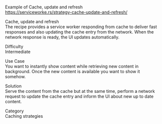 Example of Cache, update and refresh  
https://serviceworke.rs/strategy-cache-update-and-refresh/

Cache, update and refresh  
The recipe provides a service worker responding from cache to deliver fast responses and also updating the cache entry from the network. When the network response is ready, the UI updates automatically.

Difficulty  
Intermediate

Use Case  
You want to instantly show content while retrieving new content in background. Once the new content is available you want to show it somehow.

Solution  
Serve the content from the cache but at the same time, perform a network request to update the cache entry and inform the UI about new up to date content.

Category  
Caching strategies
